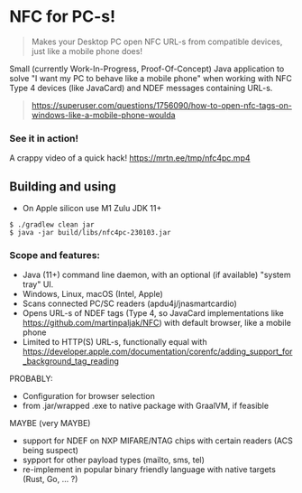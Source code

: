 # NFC for PC-s!
> Makes your Desktop PC open NFC URL-s from compatible devices, just like a mobile phone does!

Small (currently Work-In-Progress, Proof-Of-Concept) Java application to solve "I want my PC to behave like a mobile phone" when working with NFC Type 4 devices (like JavaCard) and NDEF messages containing URL-s.

> https://superuser.com/questions/1756090/how-to-open-nfc-tags-on-windows-like-a-mobile-phone-woulda

### See it in action!
A crappy video of a quick hack! https://mrtn.ee/tmp/nfc4pc.mp4

## Building and using
- On Apple silicon use M1 Zulu JDK 11+
```
$ ./gradlew clean jar
$ java -jar build/libs/nfc4pc-230103.jar
```


### Scope and features:
- Java (11+) command line daemon, with an optional (if available) "system tray" UI.
- Windows, Linux, macOS (Intel, Apple)
- Scans connected PC/SC readers (apdu4j/jnasmartcardio)
- Opens URL-s of NDEF tags (Type 4, so JavaCard implementations like https://github.com/martinpaljak/NFC) with default browser, like a mobile phone
- Limited to HTTP(S) URL-s, functionally equal with https://developer.apple.com/documentation/corenfc/adding_support_for_background_tag_reading

PROBABLY:
- Configuration for browser selection
- from .jar/wrapped .exe to native package with GraalVM, if feasible

MAYBE (very MAYBE)
- support for NDEF on NXP MIFARE/NTAG chips with certain readers (ACS being suspect)
- sypport for other payload types (mailto, sms, tel)
- re-implement in popular binary friendly language with native targets (Rust, Go, ... ?)
